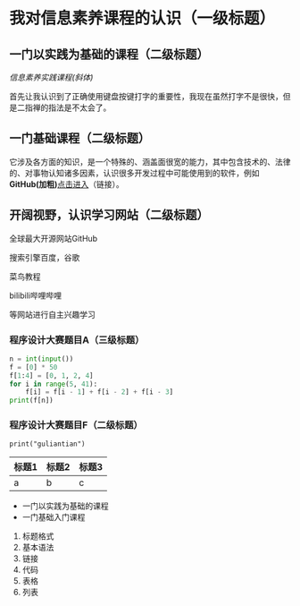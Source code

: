# 我对信息素养课程的认识（一级标题）
## 一门以实践为基础的课程（二级标题）
*信息素养实践课程(斜体)*

首先让我认识到了正确使用键盘按键打字的重要性，我现在虽然打字不是很快，但是二指禅的指法是不太会了。

## 一门基础课程（二级标题）
它涉及各方面的知识，是一个特殊的、涵盖面很宽的能力，其中包含技术的、法律的、对事物认知诸多因素，认识很多开发过程中可能使用到的软件，例如**GitHub(加粗)**[点击进入](https://github.com/)（链接）。

## 开阔视野，认识学习网站（二级标题）

全球最大开源网站GitHub

搜索引擎百度，谷歌

菜鸟教程

bilibili哔哩哔哩

等网站进行自主兴趣学习

### 程序设计大赛题目A（三级标题）

```python
n = int(input())
f = [0] * 50
f[1:4] = [0, 1, 2, 4]
for i in range(5, 41):
    f[i] = f[i - 1] + f[i - 2] + f[i - 3]
print(f[n])
```
### 程序设计大赛题目F（二级标题）

`print("guliantian")`



标题1|标题2|标题3
-|-|-
a|b|c

- 一门以实践为基础的课程
- 一门基础入门课程



1. 标题格式
2. 基本语法
3. 链接
4. 代码
5. 表格
6. 列表